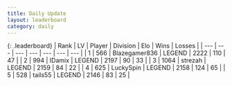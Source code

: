 ```yaml
---
title: Daily Update
layout: leaderboard
category: daily
---
```


{: .leaderboard}
| Rank | LV | Player | Division | Elo | Wins | Losses |
| --- | --- | --- | --- | --- | --- | --- |
| <span data-change="0">1</span> | 566 | <span title="ID: 454722">Blazegamer836</span> | LEGEND | <span data-change="14">2222</span> | <span data-change="3">110</span> | <span data-change="0">47</span> |
| <span data-change="0">2</span> | 994 | <span title="ID: 357425">IDamix</span> | LEGEND | <span data-change="9">2197</span> | <span data-change="4">90</span> | <span data-change="1">33</span> |
| <span data-change="0">3</span> | 1064 | <span title="ID: 1692">strezah</span> | LEGEND | <span data-change="-10">2159</span> | <span data-change="0">84</span> | <span data-change="1">22</span> |
| <span data-change="2">4</span> | 625 | <span title="ID: 498412">LuckySpin</span> | LEGEND | <span data-change="36">2158</span> | <span data-change="9">124</span> | <span data-change="1">65</span> |
| <span data-change="3">5</span> | 528 | <span title="ID: 170123">tails55</span> | LEGEND | <span data-change="34">2146</span> | <span data-change="9">83</span> | <span data-change="1">25</span> |